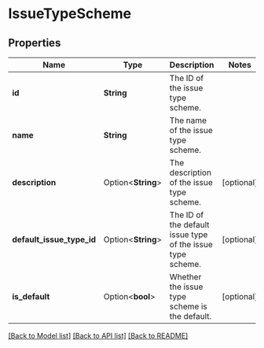 # IssueTypeScheme

## Properties

Name | Type | Description | Notes
------------ | ------------- | ------------- | -------------
**id** | **String** | The ID of the issue type scheme. | 
**name** | **String** | The name of the issue type scheme. | 
**description** | Option<**String**> | The description of the issue type scheme. | [optional]
**default_issue_type_id** | Option<**String**> | The ID of the default issue type of the issue type scheme. | [optional]
**is_default** | Option<**bool**> | Whether the issue type scheme is the default. | [optional]

[[Back to Model list]](../README.md#documentation-for-models) [[Back to API list]](../README.md#documentation-for-api-endpoints) [[Back to README]](../README.md)


